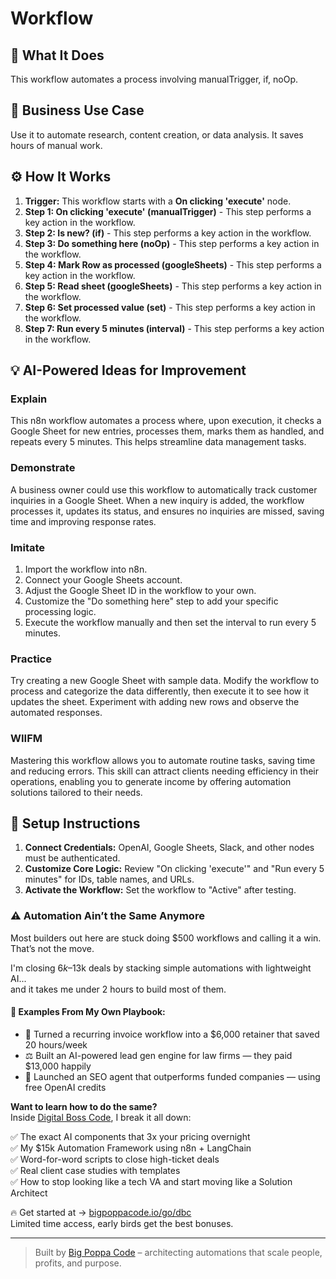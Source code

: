 # Workflow

## 🚀 What It Does
This workflow automates a process involving manualTrigger, if, noOp.

## 💼 Business Use Case
Use it to automate research, content creation, or data analysis. It saves hours of manual work.

## ⚙️ How It Works
1.  **Trigger:** This workflow starts with a **On clicking 'execute'** node.
2. **Step 1: On clicking 'execute' (manualTrigger)** - This step performs a key action in the workflow.
3. **Step 2: Is new? (if)** - This step performs a key action in the workflow.
4. **Step 3: Do something here (noOp)** - This step performs a key action in the workflow.
5. **Step 4: Mark Row as processed (googleSheets)** - This step performs a key action in the workflow.
6. **Step 5: Read sheet (googleSheets)** - This step performs a key action in the workflow.
7. **Step 6: Set processed value (set)** - This step performs a key action in the workflow.
8. **Step 7: Run every 5 minutes (interval)** - This step performs a key action in the workflow.

## 💡 AI-Powered Ideas for Improvement
### Explain
This n8n workflow automates a process where, upon execution, it checks a Google Sheet for new entries, processes them, marks them as handled, and repeats every 5 minutes. This helps streamline data management tasks.

### Demonstrate
A business owner could use this workflow to automatically track customer inquiries in a Google Sheet. When a new inquiry is added, the workflow processes it, updates its status, and ensures no inquiries are missed, saving time and improving response rates.

### Imitate
1. Import the workflow into n8n.
2. Connect your Google Sheets account.
3. Adjust the Google Sheet ID in the workflow to your own.
4. Customize the "Do something here" step to add your specific processing logic.
5. Execute the workflow manually and then set the interval to run every 5 minutes.

### Practice
Try creating a new Google Sheet with sample data. Modify the workflow to process and categorize the data differently, then execute it to see how it updates the sheet. Experiment with adding new rows and observe the automated responses.

### WIIFM
Mastering this workflow allows you to automate routine tasks, saving time and reducing errors. This skill can attract clients needing efficiency in their operations, enabling you to generate income by offering automation solutions tailored to their needs.

## 🔧 Setup Instructions
1. **Connect Credentials:** OpenAI, Google Sheets, Slack, and other nodes must be authenticated.
2. **Customize Core Logic:** Review "On clicking 'execute'" and "Run every 5 minutes" for IDs, table names, and URLs.
3. **Activate the Workflow:** Set the workflow to "Active" after testing.

### ⚠️ Automation Ain’t the Same Anymore

Most builders out here are stuck doing $500 workflows and calling it a win.  
That’s not the move.  

I'm closing $6k–$13k deals by stacking simple automations with lightweight AI...  
and it takes me under 2 hours to build most of them.

#### 🧠 Examples From My Own Playbook:
- 🔁 Turned a recurring invoice workflow into a $6,000 retainer that saved 20 hours/week  
- ⚖️ Built an AI-powered lead gen engine for law firms — they paid $13,000 happily  
- 🚀 Launched an SEO agent that outperforms funded companies — using free OpenAI credits  

**Want to learn how to do the same?**  
Inside [Digital Boss Code](https://bigpoppacode.io/go/dbc), I break it all down:

✅ The exact AI components that 3x your pricing overnight  
✅ My $15k Automation Framework using n8n + LangChain  
✅ Word-for-word scripts to close high-ticket deals  
✅ Real client case studies with templates  
✅ How to stop looking like a tech VA and start moving like a Solution Architect  

🔥 Get started at → [bigpoppacode.io/go/dbc](https://bigpoppacode.io/go/dbc)  
Limited time access, early birds get the best bonuses.

---
> Built by [Big Poppa Code](https://bigpoppacode.io) – architecting automations that scale people, profits, and purpose.
